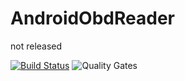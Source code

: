 # AndroidObdReader
not released

[![Build Status](https://travis-ci.org/jluiz20/AndroidObdReader.svg?branch=master)](https://travis-ci.org/jluiz20/AndroidObdReader) ![Quality Gates](https://sonarcloud.io/api/badges/gate?key=br.com.dreamteam.androidobdreader)
